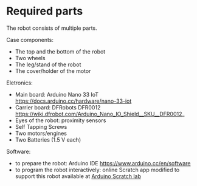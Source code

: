 # Required parts

The robot consists of multiple parts.

Case components:
* The top and the bottom of the robot
* Two wheels
* The leg/stand of the robot
* The cover/holder of the motor


Eletronics:
* Main board: Arduino Nano 33 IoT  https://docs.arduino.cc/hardware/nano-33-iot 
* Carrier board: DFRobots DFR0012 https://wiki.dfrobot.com/Arduino_Nano_IO_Shield__SKU__DFR0012_
* Eyes of the robot: proximity sensors
* Self Tapping Screws
* Two motors/engines
* Two Batteries (1.5 V each)

Software:
* to prepare the robot: Arduino IDE https://www.arduino.cc/en/software  
* to program the robot interactively: online Scratch app modified to support this robot available at [Arduino Scratch lab](https://labs-scratch.arduino.cc/)
